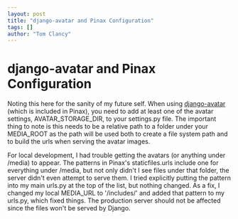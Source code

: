 ```yaml
---
layout: post
title: "django-avatar and Pinax Configuration"
tags: []
author: "Tom Clancy"
---
```


# django-avatar and Pinax Configuration

Noting this here for the sanity of my future self. When using <a href="http://github.com/ericflo/django-avatar">django-avatar</a> (which is included in Pinax), you need to add at least one of the avatar settings, AVATAR_STORAGE_DIR, to your settings.py file. The important thing to note is this needs to be a relative path to a folder under your MEDIA_ROOT as the path will be used both to create a file system path and to build the urls when serving the avatar images.

For local development, I had trouble getting the avatars (or anything under /media) to appear. The patterns in Pinax's staticfiles.urls include one for everything under /media, but not only didn't I see files under that folder, the server didn't even attempt to serve them. I tried explicitly putting the pattern into my main urls.py at the top of the list, but nothing changed. As a fix, I changed my local MEDIA_URL to '/includes/' and added that pattern to my urls.py, which fixed things. The production server should not be affected since the files won't be served by Django.
